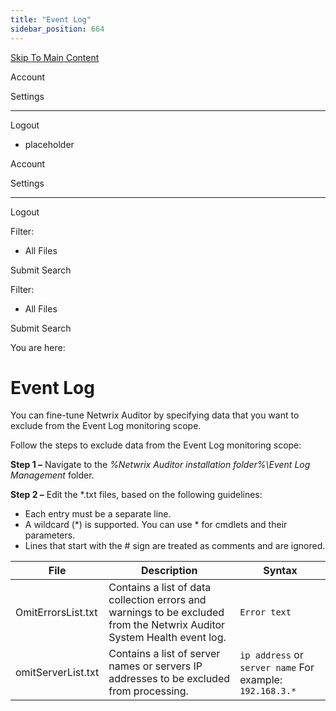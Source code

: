 ```yaml
---
title: "Event Log"
sidebar_position: 664
---
```


[Skip To Main Content](#)

Account

Settings

---

Logout

* placeholder

Account

Settings

---

Logout

Filter: 

* All Files

Submit Search

Filter: 

* All Files

Submit Search

You are here:

# Event Log

You can fine-tune Netwrix Auditor by specifying data that you want to exclude from the Event Log monitoring scope.

Follow the steps to exclude data from the Event Log monitoring scope:

**Step 1 –** Navigate to the *%Netwrix Auditor installation folder%\Event Log Management* folder.

**Step 2 –** Edit the \*.txt files, based on the following guidelines:

* Each entry must be a separate line.
* A wildcard (\*) is supported. You can use \* for cmdlets and their parameters.
* Lines that start with the # sign are treated as comments and are ignored.

| File | Description | Syntax |
| --- | --- | --- |
| OmitErrorsList.txt | Contains a list of data collection errors and warnings to be excluded from the Netwrix Auditor System Health event log. | `Error text` |
| omitServerList.txt | Contains a list of server names or servers IP addresses to be excluded from processing. | `ip address` or `server name`  For example:  `192.168.3.*` |